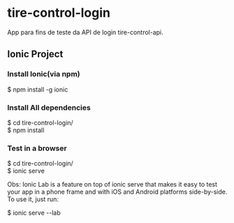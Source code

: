 # tire-control-login
App para fins de teste da API de login tire-control-api.

<h2> Ionic Project </h2>

<h3>Install Ionic(via npm)</h3>

$ npm install -g ionic

<h3> Install All dependencies </h3>

$ cd tire-control-login/<br/>
$ npm install

<h3> Test in a browser </h3>

$ cd tire-control-login/<br/>
$ ionic serve

Obs: Ionic Lab is a feature on top of ionic serve that makes it easy to test your app in a phone frame and with iOS and Android platforms side-by-side. To use it, just run:

$ ionic serve --lab
